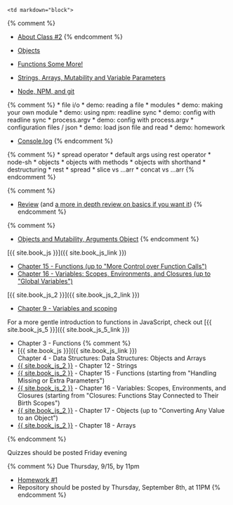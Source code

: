 	<td markdown="block">
{% comment %}
* [About Class #2](slides/02/meta.html)
{% endcomment %}

* [Objects](slides/js/js-objects.html)
* [Functions Some More!](slides/js/js-functions-addendum.html)
* [Strings, Arrays, Mutability and Variable Parameters](slides/js/js-strings-arrays.html)
* [Node, NPM, and git](slides/js/js-node-npm-debug-git.html)

{% comment %}
    * file i/o
    * demo: reading a file
    * modules
    * demo: making your own module
    * demo: using npm: readline sync
    * demo: config with readline sync
    * process.argv
    * demo: config with process.argv
    * configuration files / json
    * demo: load json file and read
    * demo: homework
* [Console.log](slides/js/js-questions-log.html)
{% endcomment %}

{% comment %}
	* spread operator
    * default args using rest operator
    * node-sh
    * objects
    * objects with methods
    * objects with shorthand
    * destructuring
    * rest
    * spread
    * slice vs ...arr
    * concat vs ...arr
{% endcomment %}

{% comment %}
* [Review](slides/02/review.html) (and [a more in depth review on basics if you want it](slides/02/review-basics.html))
{% endcomment %}

{% comment %}
* [Objects and Mutability, Arguments Object](slides/02/objects-addendum.html)
{% endcomment %}



</td>
	<td markdown="block">
[{{ site.book_js }}]({{ site.book_js_link }})

* [Chapter 15 - Functions (up to "More Control over Function Calls")](http://speakingjs.com/es5/ch15.html)
* [Chapter 16 -  Variables: Scopes, Environments, and Closures (up to "Global Variables")](http://speakingjs.com/es5/ch16.html)

[{{ site.book_js_2 }}]({{ site.book_js_2_link }})

* [Chapter 9 - Variables and scoping](http://exploringjs.com/es6/ch_variables.html)

For a more gentle introduction to functions in JavaScript, check out [{{ site.book_js_5 }}]({{ site.book_js_5_link }}) 

* Chapter 3 - Functions
{% comment %}
* [{{ site.book_js }}]({{ site.book_js_link }}) <br> Chapter 4 - Data Structures: Data Structures: Objects and Arrays
* [{{ site.book_js_2 }}](http://speakingjs.com/es5/ch12.html) - Chapter 12 - Strings
* [{{ site.book_js_2 }}](http://speakingjs.com/es5/ch15.html) - Chapter 15 - Functions (starting from "Handling Missing or Extra Parameters")
* [{{ site.book_js_2 }}](http://speakingjs.com/es5/ch16.html) - Chapter 16 -  Variables: Scopes, Environments, and Closures (starting from "Closures: Functions Stay Connected to Their Birth Scopes")
* [{{ site.book_js_2 }}](http://speakingjs.com/es5/ch17.html) - Chapter 17 - Objects (up to "Converting Any Value to an Object")
* [{{ site.book_js_2 }}](http://speakingjs.com/es5/ch18.html) - Chapter 18 - Arrays

{% endcomment %}

</td>
	<td markdown="block">

Quizzes should be posted Friday evening

{% comment %}
Due Thursday, 9/15, by 11pm

* [Homework #1](homework/01.html)
* Repository should be posted by Thursday, September 8th, at 11PM
{% endcomment %}


</td>

